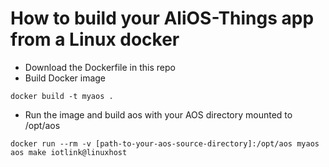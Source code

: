 # How to build your AliOS-Things app from a Linux docker

* Download the Dockerfile in this repo
* Build Docker image
```
docker build -t myaos .
```
* Run the image and build aos with your AOS directory mounted to /opt/aos
```
docker run --rm -v [path-to-your-aos-source-directory]:/opt/aos myaos aos make iotlink@linuxhost
```
